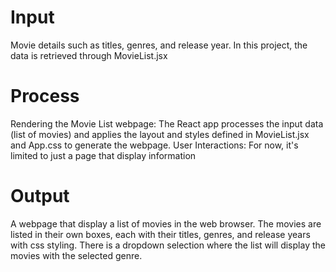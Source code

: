 # Input
Movie details such as titles, genres, and release year. In this project, the data is retrieved through MovieList.jsx
# Process
Rendering the Movie List webpage: The React app processes the input data (list of movies) and applies the layout and styles defined in MovieList.jsx and App.css to generate the webpage.
User Interactions: For now, it's limited to just a page that display information
# Output
A webpage that display a list of movies in the web browser. The movies are listed in their own boxes, each with their titles, genres, and release years with css styling. There is a dropdown selection where the list will display the movies with the selected genre.
